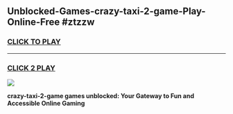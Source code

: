 
## Unblocked-Games-crazy-taxi-2-game-Play-Online-Free #ztzzw
<h3>
<a href="https://us.freeplayer.one?title=crazy-taxi-2-game&ref=10M">CLICK TO PLAY</a></h3>
<hr>

<h3>
<a href="https://us.freeplayer.one?title=crazy-taxi-2-game&ref=10M">CLICK 2 PLAY</a>
  
</h3>

<a href="https://us.freeplayer.one?title=crazy-taxi-2-game&ref=10M"><img src="https://clearcache.store/games.png"></a>


**crazy-taxi-2-game games unblocked: Your Gateway to Fun and Accessible Online Gaming**
